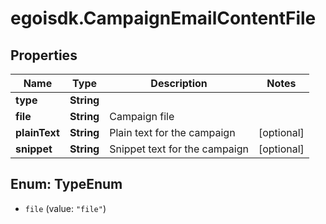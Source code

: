# egoisdk.CampaignEmailContentFile

## Properties

Name | Type | Description | Notes
------------ | ------------- | ------------- | -------------
**type** | **String** |  | 
**file** | **String** | Campaign file | 
**plainText** | **String** | Plain text for the campaign | [optional] 
**snippet** | **String** | Snippet text for the campaign | [optional] 



## Enum: TypeEnum


* `file` (value: `"file"`)





